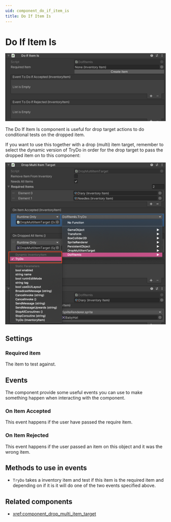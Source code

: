 ```yaml
---
uid: component_do_if_item_is
title: Do If Item Is
---
```

# Do If Item Is

![Do If Item Is component](../../resources/images/components/DoIfItemIs.png)

The Do If Item Is component is useful for drop target actions to do conditional tests on the dropped item.

If you want to use this together with a drop (multi) item target, remember to select the dynamic version of TryDo in order for the drop target to pass the dropped item on to this component:

![Use dynamic TryDo](../../resources/images/components/DoIfItemIsSelectDynamic.png)

## Settings

### Required item

The item to test against.

## Events

The component provide some useful events you can use to make something happen when interacting with the component.

### On Item Accepted

This event happens if the user have passed the require item.

### On Item Rejected

This event happens if the user passed an item on this object and it was the wrong item.

## Methods to use in events

* `TryDo` takes a inventory item and test if this item is the required item and depending on if it is it will do one of the two events specified above. 

## Related components

* <xref:component_drop_multi_item_target>


